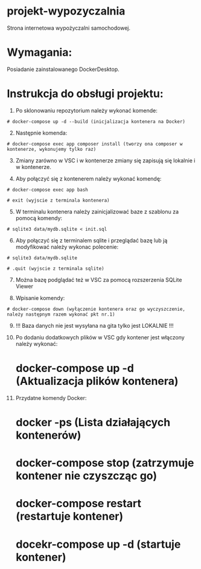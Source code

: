 # projekt-wypozyczalnia
Strona internetowa wypożyczalni samochodowej.

# Wymagania:

Posiadanie zainstalowanego DockerDesktop.

# Instrukcja do obsługi projektu:

  1. Po sklonowaniu repozytorium należy wykonać komende:

    # docker-compose up -d --build (inicjalizacja kontenera na Docker)

  2. Następnie komenda:

    # docker-compose exec app composer install (tworzy ona composer w kontenerze, wykonujemy tylko raz)

  3. Zmiany zarówno w VSC i w kontenerze zmiany się zapisują się lokalnie i w kontenerze.

  4. Aby połączyć się z kontenerem należy wykonać komendę:

    # docker-compose exec app bash

    # exit (wyjscie z terminala kontenera)

  5. W terminalu kontenera należy zainicjalizować baze z szablonu za pomocą komendy:

    # sqlite3 data/mydb.sqlite < init.sql

  6. Aby połączyć się z terminalem sqlite i przeglądać bazę lub ją modyfikować należy wykonac polecenie:

    # sqlite3 data/mydb.sqlite

    # .quit (wyjscie z terminala sqlite)

  7. Można bazę podglądać też w VSC za pomocą rozszerzenia SQLite Viewer

  8. Wpisanie komendy:

    # docker-compose down (wyłączenie kontenera oraz go wyczyszczenie, należy następnym razem wykonać pkt nr.1)

  9. !!! Baza danych nie jest wysyłana na gita tylko jest LOKALNIE !!!

  10. Po dodaniu dodatkowych plików w VSC gdy kontener jest włączony należy wykonać:

      # docker-compose up -d (Aktualizacja plików kontenera)

  11. Przydatne komendy Docker:

      # docker -ps (Lista działających kontenerów)

      # docker-compose stop (zatrzymuje kontener nie czyszcząc go)

      # docker-compose restart (restartuje kontener)

      # docekr-compose up -d (startuje kontener)